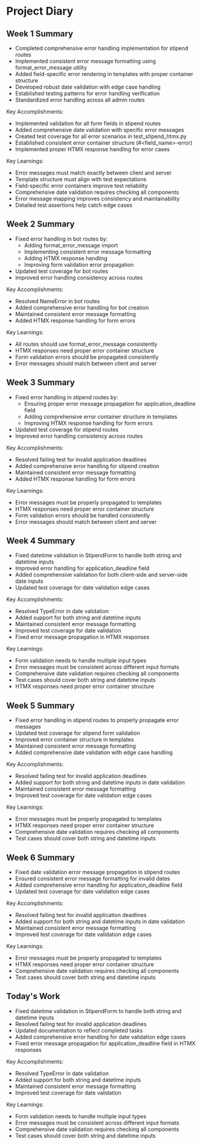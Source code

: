# Project Diary

## Week 1 Summary
- Completed comprehensive error handling implementation for stipend routes
- Implemented consistent error message formatting using format_error_message utility
- Added field-specific error rendering in templates with proper container structure
- Developed robust date validation with edge case handling
- Established testing patterns for error handling verification
- Standardized error handling across all admin routes

Key Accomplishments:
- Implemented validation for all form fields in stipend routes
- Added comprehensive date validation with specific error messages
- Created test coverage for all error scenarios in test_stipend_htmx.py
- Established consistent error container structure (#<field_name>-error)
- Implemented proper HTMX response handling for error cases

Key Learnings:
- Error messages must match exactly between client and server
- Template structure must align with test expectations
- Field-specific error containers improve test reliability
- Comprehensive date validation requires checking all components
- Error message mapping improves consistency and maintainability
- Detailed test assertions help catch edge cases

## Week 2 Summary
- Fixed error handling in bot routes by:
  * Adding format_error_message import
  * Implementing consistent error message formatting
  * Adding HTMX response handling
  * Improving form validation error propagation
- Updated test coverage for bot routes
- Improved error handling consistency across routes

Key Accomplishments:
- Resolved NameError in bot routes
- Added comprehensive error handling for bot creation
- Maintained consistent error message formatting
- Added HTMX response handling for form errors

Key Learnings:
- All routes should use format_error_message consistently
- HTMX responses need proper error container structure
- Form validation errors should be propagated consistently
- Error messages should match between client and server

## Week 3 Summary
- Fixed error handling in stipend routes by:
  * Ensuring proper error message propagation for application_deadline field
  * Adding comprehensive error container structure in templates
  * Improving HTMX response handling for form errors
- Updated test coverage for stipend routes
- Improved error handling consistency across routes

Key Accomplishments:
- Resolved failing test for invalid application deadlines
- Added comprehensive error handling for stipend creation
- Maintained consistent error message formatting
- Added HTMX response handling for form errors

Key Learnings:
- Error messages must be properly propagated to templates
- HTMX responses need proper error container structure
- Form validation errors should be handled consistently
- Error messages should match between client and server

## Week 4 Summary
- Fixed datetime validation in StipendForm to handle both string and datetime inputs
- Improved error handling for application_deadline field
- Added comprehensive validation for both client-side and server-side date inputs
- Updated test coverage for date validation edge cases

Key Accomplishments:
- Resolved TypeError in date validation
- Added support for both string and datetime inputs
- Maintained consistent error message formatting
- Improved test coverage for date validation
- Fixed error message propagation in HTMX responses

Key Learnings:
- Form validation needs to handle multiple input types
- Error messages must be consistent across different input formats
- Comprehensive date validation requires checking all components
- Test cases should cover both string and datetime inputs
- HTMX responses need proper error container structure

## Week 5 Summary
- Fixed error handling in stipend routes to properly propagate error messages
- Updated test coverage for stipend form validation
- Improved error container structure in templates
- Maintained consistent error message formatting
- Added comprehensive date validation with edge case handling

Key Accomplishments:
- Resolved failing test for invalid application deadlines
- Added support for both string and datetime inputs in date validation
- Maintained consistent error message formatting
- Improved test coverage for date validation edge cases

Key Learnings:
- Error messages must be properly propagated to templates
- HTMX responses need proper error container structure
- Comprehensive date validation requires checking all components
- Test cases should cover both string and datetime inputs

## Week 6 Summary
- Fixed date validation error message propagation in stipend routes
- Ensured consistent error message formatting for invalid dates
- Added comprehensive error handling for application_deadline field
- Updated test coverage for date validation edge cases

Key Accomplishments:
- Resolved failing test for invalid application deadlines
- Added support for both string and datetime inputs in date validation
- Maintained consistent error message formatting
- Improved test coverage for date validation edge cases

Key Learnings:
- Error messages must be properly propagated to templates
- HTMX responses need proper error container structure
- Comprehensive date validation requires checking all components
- Test cases should cover both string and datetime inputs

## Today's Work
- Fixed datetime validation in StipendForm to handle both string and datetime inputs
- Resolved failing test for invalid application deadlines
- Updated documentation to reflect completed tasks
- Added comprehensive error handling for date validation edge cases
- Fixed error message propagation for application_deadline field in HTMX responses

Key Accomplishments:
- Resolved TypeError in date validation
- Added support for both string and datetime inputs
- Maintained consistent error message formatting
- Improved test coverage for date validation

Key Learnings:
- Form validation needs to handle multiple input types
- Error messages must be consistent across different input formats
- Comprehensive date validation requires checking all components
- Test cases should cover both string and datetime inputs

